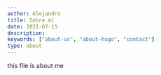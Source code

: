 ```yaml
---
author: Alejandro
title: Sobre mí
date: 2021-07-15
description:
keywords: ["about-us", "about-hugo", "contact"]
type: about
---
```



this file is about me